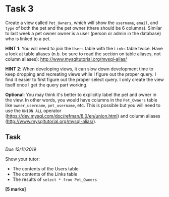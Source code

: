 
# Task 3

Create a view called `Pet_Owners`, which will show the `username`, `email`, and
`type` of both the pet and the pet owner (there should be 6 columns). Similar
to last week a pet owner owner is a user (person or admin in the database) who
is linked to a pet.

**HINT 1**: You will need to join the `Users` table with the `Links` table
twice. Have a look at table aliases (n.b. be sure to read the section on table
aliases, not column aliases): http://www.mysqltutorial.org/mysql-alias/

**HINT 2**: When developing views, it can slow down development time to keep
dropping and recreating views while I figure out the proper query. I find it
easier to first figure out the proper select query. I only create the view
itself once I get the query part working.

**Optional**: You may think it's better to explicitly label the pet and owner
in the view. In other words, you would have columns in the `Pet_Owners` table
like `owner_username`, `pet_username`, etc. This is possible but you will need
to use the `UNION ALL` operator
(<https://dev.mysql.com/doc/refman/8.0/en/union.html>) and column aliases
(<http://www.mysqltutorial.org/mysql-alias/>).

## Task

*Due 12/11/2019*

Show your tutor:

* The contents of the Users table
* The contents of the Links table
* The results of `select * from Pet_Owners`

**[5 marks]**

